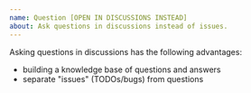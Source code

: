 ```yaml
---
name: Question [OPEN IN DISCUSSIONS INSTEAD]
about: Ask questions in discussions instead of issues.
---
```


Asking questions in discussions has the following advantages:

- building a knowledge base of questions and answers
- separate "issues" (TODOs/bugs) from questions
